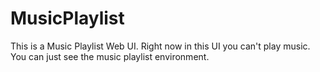 # MusicPlaylist
This is a Music Playlist Web UI. Right now in this UI you can't play music. You can just see the music playlist environment.
